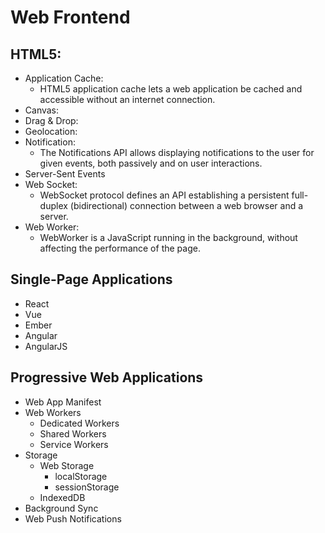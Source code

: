 # Web Frontend

## HTML5:

  * Application Cache:
    * HTML5 application cache lets a web application be cached and accessible without an internet connection.
  * Canvas:
  * Drag & Drop:
  * Geolocation:
  * Notification:
    * The Notifications API allows displaying notifications to the user for given events, both passively and on user interactions.
  * Server-Sent Events
  * Web Socket:
    * WebSocket protocol defines an API establishing a persistent full-duplex (bidirectional) connection between a web browser and a server.
  * Web Worker:
    * WebWorker is a JavaScript running in the background, without affecting the performance of the page.


## Single-Page Applications

  * React
  * Vue
  * Ember
  * Angular
  * AngularJS


## Progressive Web Applications

  * Web App Manifest
  * Web Workers
    * Dedicated Workers
    * Shared Workers
    * Service Workers
  * Storage
    * Web Storage
      * localStorage
      * sessionStorage
    * IndexedDB
  * Background Sync
  * Web Push Notifications

